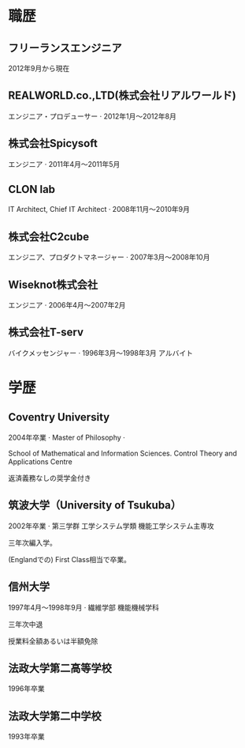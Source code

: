 # 職歴

## フリーランスエンジニア
2012年9月から現在

## REALWORLD.co.,LTD(株式会社リアルワールド)
エンジニア・プロデューサー · 2012年1月〜2012年8月

## 株式会社Spicysoft
エンジニア · 2011年4月〜2011年5月

## CLON lab
IT Architect, Chief IT Architect · 2008年11月〜2010年9月

## 株式会社C2cube
エンジニア、プロダクトマネージャー · 2007年3月〜2008年10月

## Wiseknot株式会社
エンジニア · 2006年4月〜2007年2月

## 株式会社T-serv
バイクメッセンジャー · 1996年3月〜1998年3月
アルバイト

# 学歴

## Coventry University
2004年卒業 · Master of Philosophy · 

School of Mathematical and Information Sciences. Control Theory and Applications Centre

返済義務なしの奨学金付き

## 筑波大学（University of Tsukuba）
2002年卒業 · 第三学群 工学システム学類 機能工学システム主専攻

三年次編入学。

(Englandでの) First Class相当で卒業。

## 信州大学
1997年4月〜1998年9月 · 繊維学部 機能機械学科

三年次中退

授業料全額あるいは半額免除

## 法政大学第二高等学校
1996年卒業

## 法政大学第二中学校
1993年卒業
